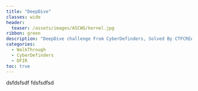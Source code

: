 ```yaml
---
title: "DeepDive"
classes: wide
header:  
  teaser: /assets/images/ASCWG/kernel.jpg
ribbon: green
description: "DeepDive challenge From CyberDefinders, Solved By CTFCREATORS."
categories:
  - WalkThrough
  - CyberDefinders
  - DFIR 
toc: true
---
```

dsfdsfsdf
fdsfsdfsd
